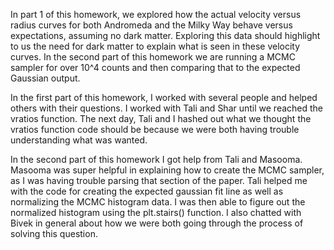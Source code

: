 In part 1 of this homework, we explored how the actual velocity versus radius curves for both Andromeda and the Milky Way behave versus expectations, assuming no dark matter. Exploring this data should highlight to us the need for dark matter to explain what is seen in these velocity curves. In the second part of this homework we are running a MCMC sampler for over 10^4 counts and then comparing that to the expected Gaussian output.

In the first part of this homework, I worked with several people and helped others with their questions. I worked with Tali and Shar until we reached the vratios function. The next day, Tali and I hashed out what we thought the vratios function code should be because we were both having trouble understanding what was wanted.

In the second part of this homework I got help from Tali and Masooma. Masooma was super helpful in explaining how to create the MCMC sampler, as I was having trouble parsing that section of the paper. Tali helped me with the code for creating the expected gaussian fit line as well as normalizing the MCMC histogram data. I was then able to figure out the normalized histogram using the plt.stairs() function. I also chatted with Bivek in general about how we were both going through the process of solving this question.
